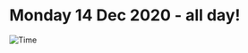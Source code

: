 # Monday 14 Dec 2020 - all day!
![Time](https://github.com/rich-ctm/today/workflows/Time/badge.svg)

